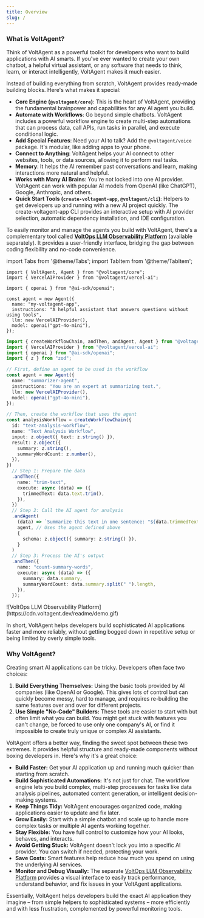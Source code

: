 ```yaml
---
title: Overview
slug: /
---
```


### What is VoltAgent?

Think of VoltAgent as a powerful toolkit for developers who want to build applications with AI smarts. If you've ever wanted to create your own chatbot, a helpful virtual assistant, or any software that needs to think, learn, or interact intelligently, VoltAgent makes it much easier.

Instead of building everything from scratch, VoltAgent provides ready-made building blocks. Here's what makes it special:

- **Core Engine (`@voltagent/core`)**: This is the heart of VoltAgent, providing the fundamental brainpower and capabilities for any AI agent you build.
- **Automate with Workflows**: Go beyond simple chatbots. VoltAgent includes a powerful workflow engine to create multi-step automations that can process data, call APIs, run tasks in parallel, and execute conditional logic.
- **Add Special Features**: Need your AI to talk? Add the `@voltagent/voice` package. It's modular, like adding apps to your phone.
- **Connect to Anything**: VoltAgent helps your AI connect to other websites, tools, or data sources, allowing it to perform real tasks.
- **Memory**: It helps the AI remember past conversations and learn, making interactions more natural and helpful.
- **Works with Many AI Brains**: You're not locked into one AI provider. VoltAgent can work with popular AI models from OpenAI (like ChatGPT), Google, Anthropic, and others.
- **Quick Start Tools (`create-voltagent-app`, `@voltagent/cli`)**: Helpers to get developers up and running with a new AI project quickly. The create-voltagent-app CLI provides an interactive setup with AI provider selection, automatic dependency installation, and IDE configuration.

To easily monitor and manage the agents you build with VoltAgent, there's a complementary tool called **[VoltOps LLM Observability Platform](https://console.voltagent.dev/)** (available separately). It provides a user-friendly interface, bridging the gap between coding flexibility and no-code convenience.

import Tabs from '@theme/Tabs';
import TabItem from '@theme/TabItem';

<Tabs>
  <TabItem value="code" label="Core Framework">

```tsx
import { VoltAgent, Agent } from "@voltagent/core";
import { VercelAIProvider } from "@voltagent/vercel-ai";

import { openai } from "@ai-sdk/openai";

const agent = new Agent({
  name: "my-voltagent-app",
  instructions: "A helpful assistant that answers questions without using tools",
  llm: new VercelAIProvider(),
  model: openai("gpt-4o-mini"),
});
```

  </TabItem>
  <TabItem value="workflow" label="Workflow Engine">

```typescript
import { createWorkflowChain, andThen, andAgent, Agent } from "@voltagent/core";
import { VercelAIProvider } from "@voltagent/vercel-ai";
import { openai } from "@ai-sdk/openai";
import { z } from "zod";

// First, define an agent to be used in the workflow
const agent = new Agent({
  name: "summarizer-agent",
  instructions: "You are an expert at summarizing text.",
  llm: new VercelAIProvider(),
  model: openai("gpt-4o-mini"),
});

// Then, create the workflow that uses the agent
const analysisWorkflow = createWorkflowChain({
  id: "text-analysis-workflow",
  name: "Text Analysis Workflow",
  input: z.object({ text: z.string() }),
  result: z.object({
    summary: z.string(),
    summaryWordCount: z.number(),
  }),
})
  // Step 1: Prepare the data
  .andThen({
    name: "trim-text",
    execute: async (data) => ({
      trimmedText: data.text.trim(),
    }),
  })
  // Step 2: Call the AI agent for analysis
  .andAgent(
    (data) => `Summarize this text in one sentence: "${data.trimmedText}"`,
    agent, // Uses the agent defined above
    {
      schema: z.object({ summary: z.string() }),
    }
  )
  // Step 3: Process the AI's output
  .andThen({
    name: "count-summary-words",
    execute: async (data) => ({
      summary: data.summary,
      summaryWordCount: data.summary.split(" ").length,
    }),
  });
```

  </TabItem>
  <TabItem value="console" label="VoltOps Platform">
![VoltOps LLM Observability Platform](https://cdn.voltagent.dev/readme/demo.gif)
  </TabItem>
</Tabs>

In short, VoltAgent helps developers build sophisticated AI applications faster and more reliably, without getting bogged down in repetitive setup or being limited by overly simple tools.

### Why VoltAgent?

Creating smart AI applications can be tricky. Developers often face two choices:

1.  **Build Everything Themselves:** Using the basic tools provided by AI companies (like OpenAI or Google). This gives lots of control but can quickly become messy, hard to manage, and requires re-building the same features over and over for different projects.
2.  **Use Simple "No-Code" Builders:** These tools are easier to start with but often limit what you can build. You might get stuck with features you can't change, be forced to use only one company's AI, or find it impossible to create truly unique or complex AI assistants.

VoltAgent offers a better way, finding the sweet spot between these two extremes. It provides helpful structure and ready-made components without boxing developers in. Here's why it's a great choice:

- **Build Faster:** Get your AI application up and running much quicker than starting from scratch.
- **Build Sophisticated Automations:** It's not just for chat. The workflow engine lets you build complex, multi-step processes for tasks like data analysis pipelines, automated content generation, or intelligent decision-making systems.
- **Keep Things Tidy:** VoltAgent encourages organized code, making applications easier to update and fix later.
- **Grow Easily:** Start with a simple chatbot and scale up to handle more complex tasks or multiple AI agents working together.
- **Stay Flexible:** You have full control to customize how your AI looks, behaves, and interacts.
- **Avoid Getting Stuck:** VoltAgent doesn't lock you into a specific AI provider. You can switch if needed, protecting your work.
- **Save Costs:** Smart features help reduce how much you spend on using the underlying AI services.
- **Monitor and Debug Visually:** The separate [VoltOps LLM Observability Platform](https://console.voltagent.dev/) provides a visual interface to easily track performance, understand behavior, and fix issues in your VoltAgent applications.

Essentially, VoltAgent helps developers build the exact AI application they imagine – from simple helpers to sophisticated systems – more efficiently and with less frustration, complemented by powerful monitoring tools.
